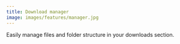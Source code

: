 ```yaml
---
title: Download manager
image: images/features/manager.jpg
---
```


Easily manage files and folder structure in your downloads section.